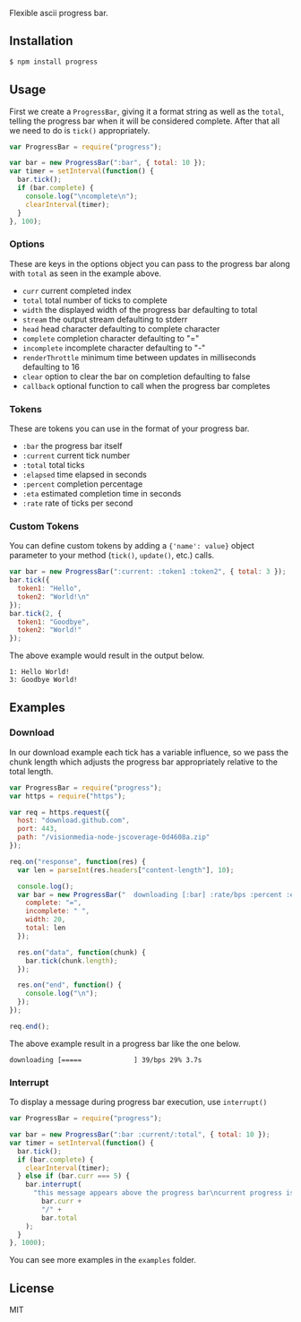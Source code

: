 Flexible ascii progress bar.

## Installation

```bash
$ npm install progress
```

## Usage

First we create a `ProgressBar`, giving it a format string
as well as the `total`, telling the progress bar when it will
be considered complete. After that all we need to do is `tick()` appropriately.

```javascript
var ProgressBar = require("progress");

var bar = new ProgressBar(":bar", { total: 10 });
var timer = setInterval(function() {
  bar.tick();
  if (bar.complete) {
    console.log("\ncomplete\n");
    clearInterval(timer);
  }
}, 100);
```

### Options

These are keys in the options object you can pass to the progress bar along with
`total` as seen in the example above.

* `curr` current completed index
* `total` total number of ticks to complete
* `width` the displayed width of the progress bar defaulting to total
* `stream` the output stream defaulting to stderr
* `head` head character defaulting to complete character
* `complete` completion character defaulting to "="
* `incomplete` incomplete character defaulting to "-"
* `renderThrottle` minimum time between updates in milliseconds defaulting to 16
* `clear` option to clear the bar on completion defaulting to false
* `callback` optional function to call when the progress bar completes

### Tokens

These are tokens you can use in the format of your progress bar.

* `:bar` the progress bar itself
* `:current` current tick number
* `:total` total ticks
* `:elapsed` time elapsed in seconds
* `:percent` completion percentage
* `:eta` estimated completion time in seconds
* `:rate` rate of ticks per second

### Custom Tokens

You can define custom tokens by adding a `{'name': value}` object parameter to your method (`tick()`, `update()`, etc.) calls.

```javascript
var bar = new ProgressBar(":current: :token1 :token2", { total: 3 });
bar.tick({
  token1: "Hello",
  token2: "World!\n"
});
bar.tick(2, {
  token1: "Goodbye",
  token2: "World!"
});
```

The above example would result in the output below.

```
1: Hello World!
3: Goodbye World!
```

## Examples

### Download

In our download example each tick has a variable influence, so we pass the chunk
length which adjusts the progress bar appropriately relative to the total
length.

```javascript
var ProgressBar = require("progress");
var https = require("https");

var req = https.request({
  host: "download.github.com",
  port: 443,
  path: "/visionmedia-node-jscoverage-0d4608a.zip"
});

req.on("response", function(res) {
  var len = parseInt(res.headers["content-length"], 10);

  console.log();
  var bar = new ProgressBar("  downloading [:bar] :rate/bps :percent :etas", {
    complete: "=",
    incomplete: " ",
    width: 20,
    total: len
  });

  res.on("data", function(chunk) {
    bar.tick(chunk.length);
  });

  res.on("end", function() {
    console.log("\n");
  });
});

req.end();
```

The above example result in a progress bar like the one below.

```
downloading [=====             ] 39/bps 29% 3.7s
```

### Interrupt

To display a message during progress bar execution, use `interrupt()`

```javascript
var ProgressBar = require("progress");

var bar = new ProgressBar(":bar :current/:total", { total: 10 });
var timer = setInterval(function() {
  bar.tick();
  if (bar.complete) {
    clearInterval(timer);
  } else if (bar.curr === 5) {
    bar.interrupt(
      "this message appears above the progress bar\ncurrent progress is " +
        bar.curr +
        "/" +
        bar.total
    );
  }
}, 1000);
```

You can see more examples in the `examples` folder.

## License

MIT
